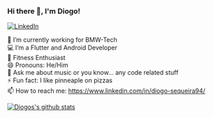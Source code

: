 ### Hi there 👋, I'm Diogo!

<a href="https://www.linkedin.com/in/diogo-sequeira94/" target="_blank"><img src="https://img.shields.io/badge/LinkedIn-%230077B5.svg?&style=flat-square&logo=linkedin&logoColor=white" alt="LinkedIn"></a>

🔭 I’m currently working for BMW-Tech<br />
:computer: I’m a Flutter and Android Developer<br />
🥑 Fitness Enthusiast<br />
😄 Pronouns: He/Him<br />
💬 Ask me about music or you know... any code related stuff<br />
⚡ Fun fact: I like pinneaple on pizzas<br />
📫 How to reach me: https://www.linkedin.com/in/diogo-sequeira94/
<br />


[![Diogos's github stats](https://github-readme-stats.vercel.app/api?username=diogosequeira94&count_private=true&show_icons=true&theme=default)](https://github.com/diogosequeira94/github-readme-stats)
